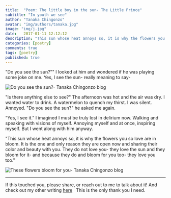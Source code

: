 ```yaml
---
title:  "Poem: The little boy in the sun- The Little Prince"
subtitle: "In youth we see"
author: "Tanaka Chingonzo"
avatar: "img/authors/tanaka.jpg"
image: "img/j.jpg"
date:   2017-01-11 12:12:12
description: "This sun whose heat annoys so, it is why the flowers you so love are in bloom. It is the one and only reason they are open now and sharing their color and beauty with you."
categories: [poetry]
comments: true
tags: [poetry]
published: true
---
```


"Do you see the sun?""
 I looked at him and wondered if he was playing some joke on me. Yes, I see the sun- really meaning to say-

![Do you see the sun?- Tanaka Chingonzo blog ](https://pmcvariety.files.wordpress.com/2015/05/little-prince-cannes-film-festival-7.jpg)

"Is there anything else to see?"
 The afternoon was hot and the air was dry. I wanted water to drink. A watermelon to quench my thirst. I was silent. Annoyed.
"Do you see the sun?" he asked me again.

 “Yes, I see it.”
 I imagined I must be truly lost in delirium now. Walking and speaking with visions of myself. Annoying myself and at once, inspiring myself. But I went along with him anyway.

 "This sun whose heat annoys so, it is why the flowers you so love are in bloom. It is the one and only reason they are open now and sharing their color and beauty with you. They do not love you- they love the sun and they bloom for it- and because they do and bloom for you too- they love you too."

 ![These flowers bloom for you- Tanaka Chingonzo blog ](http://cdn0.dailydot.com/cache/7d/b0/7db0e044208856f3ccfd3ea2892164b5.jpg)


 ---

 If this touched you, please share, or reach out to me to talk about it! And check out my other writing [here](http://medium.com/@tanakachingonzo)
  
 This is the only thank you I need.
